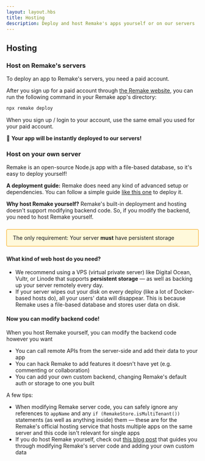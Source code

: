 ```yaml
---
layout: layout.hbs
title: Hosting
description: Deploy and host Remake's apps yourself or on our servers
---
```



## Hosting

### Host on Remake's servers

To deploy an app to Remake's servers, you need a paid account.

After you sign up for a paid account through [the Remake website](https://remaketheweb.com/), you can run the following command in your Remake app's directory:

```bash
npx remake deploy
```

When you sign up / login to your account, use the same email you used for your paid account.

🎉 **Your app will be instantly deployed to our servers!**

### Host on your own server

Remake is an open-source Node.js app with a file-based database, so it's easy to deploy yourself!

**A deployment guide:** Remake does need any kind of advanced setup or dependencies. You can follow a simple guide [like this one](https://scotch.io/tutorials/deploying-a-node-app-to-digital-ocean) to deploy it.

**Why host Remake yourself?** Remake's built-in deployment and hosting doesn't support modifying backend code. So, if you modify the backend, you need to host Remake yourself.

<div style="margin: 1.5rem 0; padding: .8rem 1rem; background-color: #fff9db; border: 1px solid #f59f00; border-radius: 3px;">The only requirement: Your server <b>must</b> have persistent storage</div>

#### What kind of web host do you need?

* We recommend using a VPS (virtual private server) like Digital Ocean, Vultr, or Linode that supports **persistent storage** &mdash; as well as backing up your server remotely every day.
* If your server wipes out your disk on every deploy (like a lot of Docker-based hosts do), all your users' data will disappear. This is because Remake uses a file-based database and stores user data on disk.

#### Now you can modify backend code!

When you host Remake yourself, you can modify the backend code however you want
* You can call remote APIs from the server-side and add their data to your app
* You can hack Remake to add features it doesn't have yet (e.g. commenting or collaboration)
* You can add your own custom backend, changing Remake's default auth or storage to one you built

A few tips:
* When modifying Remake server code, you can safely ignore any references to `appName` and any `if (RemakeStore.isMultiTenant())` statements (as well as anything inside) them &mdash; these are for the Remake's official hosting service that hosts multiple apps on the same server and this code isn't relevant for single apps
* If you do host Remake yourself, check out [this blog post](https://blog.remaketheweb.com/extending-remake/) that guides you through modifying Remake's server code and adding your own custom data















